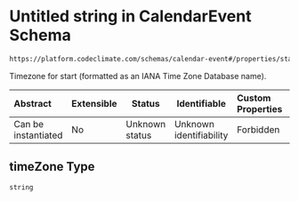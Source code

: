 # Untitled string in CalendarEvent Schema

```txt
https://platform.codeclimate.com/schemas/calendar-event#/properties/start/properties/timeZone
```

Timezone for start (formatted as an IANA Time Zone Database name).


| Abstract            | Extensible | Status         | Identifiable            | Custom Properties | Additional Properties | Access Restrictions | Defined In                                                                                         |
| :------------------ | ---------- | -------------- | ----------------------- | :---------------- | --------------------- | ------------------- | -------------------------------------------------------------------------------------------------- |
| Can be instantiated | No         | Unknown status | Unknown identifiability | Forbidden         | Allowed               | none                | [CalendarEvent.schema.json\*](../../spec/schemas/CalendarEvent.schema.json "open original schema") |

## timeZone Type

`string`
